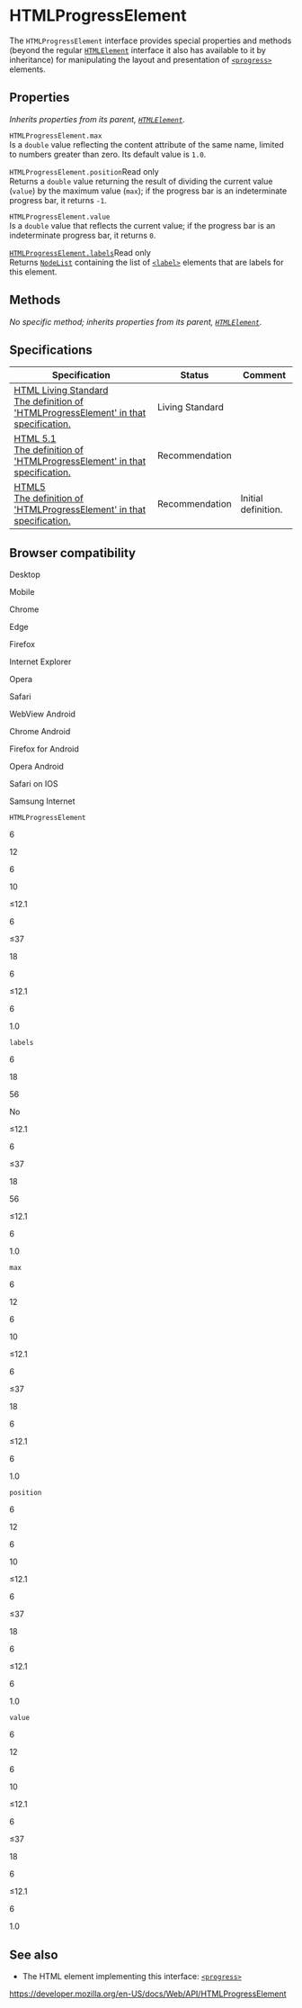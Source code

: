 HTMLProgressElement
===================

The `HTMLProgressElement` interface provides special properties and methods (beyond the regular [`HTMLElement`](htmlelement) interface it also has available to it by inheritance) for manipulating the layout and presentation of [`<progress>`](https://developer.mozilla.org/en-US/docs/Web/HTML/Element/progress) elements.

Properties
----------

*Inherits properties from its parent, [`HTMLElement`](htmlelement).*

<span class="page-not-created">`HTMLProgressElement.max`</span>  
Is a `double` value reflecting the content attribute of the same name, limited to numbers greater than zero. Its default value is `1.0`.

 <span class="page-not-created">`HTMLProgressElement.position`</span><span class="badge inline readonly">Read only </span>   
Returns a `double` value returning the result of dividing the current value (`value`) by the maximum value (`max`); if the progress bar is an indeterminate progress bar, it returns `-1`.

<span class="page-not-created">`HTMLProgressElement.value`</span>  
Is a `double` value that reflects the current value; if the progress bar is an indeterminate progress bar, it returns `0`.

 [`HTMLProgressElement.labels`](htmlprogresselement/labels)<span class="badge inline readonly">Read only </span>   
Returns [`NodeList`](nodelist) containing the list of [`<label>`](https://developer.mozilla.org/en-US/docs/Web/HTML/Element/label) elements that are labels for this element.

Methods
-------

*No specific method; inherits properties from its parent, [`HTMLElement`](htmlelement).*

Specifications
--------------

<table><thead><tr class="header"><th>Specification</th><th>Status</th><th>Comment</th></tr></thead><tbody><tr class="odd"><td><a href="https://html.spec.whatwg.org/multipage/#htmlprogresselement">HTML Living Standard<br />
<span class="small">The definition of 'HTMLProgressElement' in that specification.</span></a></td><td><span class="spec-living">Living Standard</span></td><td></td></tr><tr class="even"><td><a href="https://www.w3.org/TR/html51/forms.html#the-progress-element">HTML 5.1<br />
<span class="small">The definition of 'HTMLProgressElement' in that specification.</span></a></td><td><span class="spec-rec">Recommendation</span></td><td></td></tr><tr class="odd"><td><a href="https://www.w3.org/TR/html52/forms.html#the-progress-element">HTML5<br />
<span class="small">The definition of 'HTMLProgressElement' in that specification.</span></a></td><td><span class="spec-rec">Recommendation</span></td><td>Initial definition.</td></tr></tbody></table>

Browser compatibility
---------------------

Desktop

Mobile

Chrome

Edge

Firefox

Internet Explorer

Opera

Safari

WebView Android

Chrome Android

Firefox for Android

Opera Android

Safari on IOS

Samsung Internet

`HTMLProgressElement`

6

12

6

10

≤12.1

6

≤37

18

6

≤12.1

6

1.0

`labels`

6

18

56

No

≤12.1

6

≤37

18

56

≤12.1

6

1.0

`max`

6

12

6

10

≤12.1

6

≤37

18

6

≤12.1

6

1.0

`position`

6

12

6

10

≤12.1

6

≤37

18

6

≤12.1

6

1.0

`value`

6

12

6

10

≤12.1

6

≤37

18

6

≤12.1

6

1.0

See also
--------

-   The HTML element implementing this interface: [`<progress>`](https://developer.mozilla.org/en-US/docs/Web/HTML/Element/progress)

<a href="https://developer.mozilla.org/en-US/docs/Web/API/HTMLProgressElement" class="_attribution-link">https://developer.mozilla.org/en-US/docs/Web/API/HTMLProgressElement</a>
